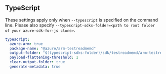## TypeScript

These settings apply only when `--typescript` is specified on the command line.
Please also specify `--typescript-sdks-folder=<path to root folder of your azure-sdk-for-js clone>`.

``` yaml $(typescript)
typescript:
  azure-arm: true
  package-name: "@azure/arm-testreadmemd"
  output-folder: "$(typescript-sdks-folder)/sdk/testreadmemd/arm-testreadmemd"
  payload-flattening-threshold: 1
  clear-output-folder: true
  generate-metadata: true
```
